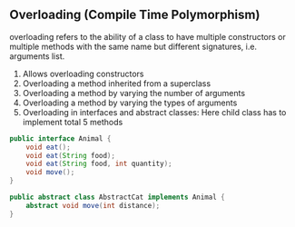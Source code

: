 ## Overloading (Compile Time Polymorphism)

overloading refers to the ability of a class to have multiple constructors or multiple methods with the same name but different signatures, i.e. arguments list.

1. Allows overloading constructors
2. Overloading a method inherited from a superclass
3. Overloading a method by varying the number of arguments
4. Overloading a method by varying the types of arguments
5. Overloading in interfaces and abstract classes: Here child class has to implement total 5 methods
```java
public interface Animal {
    void eat();
    void eat(String food);
    void eat(String food, int quantity);
    void move();
}

public abstract class AbstractCat implements Animal {
    abstract void move(int distance);
}
```

